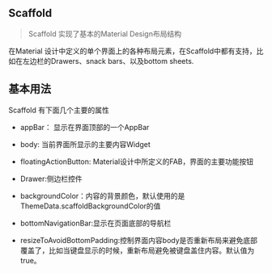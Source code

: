 ## Scaffold

> Scaffold 实现了基本的Material Design布局结构

在Material 设计中定义的单个界面上的各种布局元素，在Scaffold中都有支持，比如在左边栏的Drawers、snack bars、以及bottom sheets.

## 基本用法

Scaffold 有下面几个主要的属性

* appBar： 显示在界面顶部的一个AppBar

* body: 当前界面所显示的主要内容Widget

* floatingActionButton: Material设计中所定义的FAB，界面的主要功能按钮

* Drawer:侧边栏控件

* backgroundColor：内容的背景颜色，默认使用的是ThemeData.scaffoldBackgroundColor的值

* bottomNavigationBar:显示在页面底部的导航栏

* resizeToAvoidBottomPadding:控制界面内容body是否重新布局来避免底部覆盖了，比如当键盘显示的时候，重新布局避免被键盘盖住内容。默认值为true。